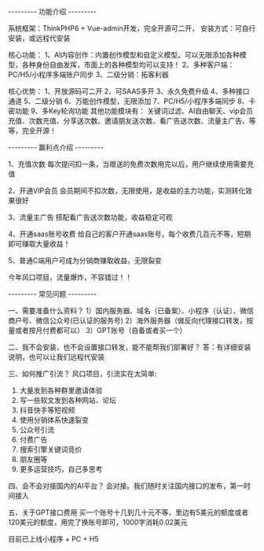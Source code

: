 --------- 功能介绍 ---------

系统框架：ThinkPHP6 + Vue-admin开发，完全开源可二开，
安装方式：可自行安装，或远程代安装

核心功能：
  1、AI内容创作：内置创作模型和自定义模型。可以无限添加各种模型，各种身份自由发挥，市面上的各种模型均可以支持！
  2、多种客户端：PC/H5/小程序多端账户同步
  3、二级分销：拓客利器

核心优势：
  1、开放源码可二开
  2、可SAAS多开
  3、永久免费升级
  4、多种接口通道
  5、二级分销
  6、万能创作模型，无限添加
  7、PC/H5/小程序多端同步
  8、卡密功能
  9、多Key轮询功能
其他功能模块有：
  关键词过滤、AI自由聊天、vip会员充值、次数充值、分享送次数、邀请朋友送次数、看广告送次数、流量主广告、等等，完全开源！

--------- 赢利点介绍 ---------

1、充值次数
每次提问扣一条，当赠送的免费次数用完以后，用户继续使用需要充值

2、开通VIP会员
会员期间不扣次数，无限使用，是收益的主力功能，实测转化效果很好

3、流量主广告
搭配看广告送次数功能，收益稳定可观

4、开通saas账号收费
给自己的客户开通saas账号，每个收费几百元不等，短期即可赚取大量收益！

5、普通C端用户可成为分销商赚取收益，无限裂变

今年风口项目，流量爆炸，不容错过！！


--------- 常见问题 ---------

一、需要准备什么资料？
 1）国内服务器、域名（已备案）、小程序（认证）、微信商户号、微信公众号(已认证的服务号)
 2）海外服务器（做反向代理接口转发，按量或者按月付费都可以）
 3）GPT账号（自备或者买一个）

二、我不会安装，也不会设置接口转发，能不能帮我们部署好？
  答：有详细安装说明，也可以让我们远程代安装
  
三、如何推广引流？
 风口项目，引流实在太简单:
 1) 大量发到各种群里邀请体验
 2) 写一些软文发到各种网站、论坛
 3) 抖音快手等短视频
 4) 使用分销体系快速裂变
 5) 公众号引流
 6) 付费广告
 7) 搜索引擎关键词竞价
 8) 朋友圈等
 9) 更多运营技巧，自己多思考

四、会不会对接国内的AI平台？
 会对接。我们随时关注国内接口的发布，第一时间接入
 

 
五、关于GPT接口费用
 买一个账号十几到几十元不等，里边有5美元的额度或者120美元的额度，用完了换账号即可，1000字消耗0.02美元

目前已上线小程序 + PC + H5
